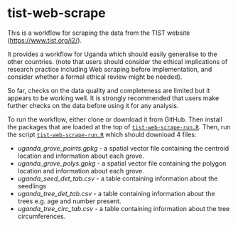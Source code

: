 
# tist-web-scrape

This is a workflow for scraping the data from the TIST website 
(https://www.tist.org/i2/). 

It provides a workflow for Uganda which should easily generalise to the other
countries. (note that users should consider the ethical implications of research practice including Web scraping before implementation, and consider whether a formal ethical review might be needed).

So far, checks on the data quality and completeness are limited but it appears
to be working well. It is strongly recommended that users make further checks on
the data before using it for any analysis.

To run the workflow, either clone or download it from GitHub. 
Then install the packages that are loaded at the top of 
[`tist-web-scrape-run.R`](tist-web-scrape-run.R). 
Then, run the script [`tist-web-scrape-run.R`](tist-web-scrape-run.R) which 
should download 4 files: 
- *uganda_grove_points.gpkg* - a spatial vector file containing the centroid 
location and information about each grove.
- *uganda_grove_polys.gpkg* - a spatial vector file containing the polygon
location and information about each grove.
- *uganda_seed_det_tab.csv* - a table containing information about the seedlings
- *uganda_tree_det_tab.csv* - a table containing information about the trees e.g. age and number present.
- *uganda_tree_circ_tab.csv* - a table containing information about the tree circumferences.
